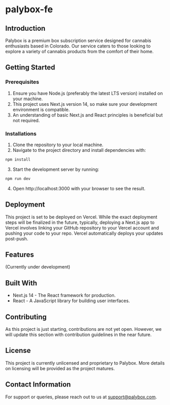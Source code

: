 # palybox-fe

## Introduction
Palybox is a premium box subscription service designed for cannabis enthusiasts based in Colorado. Our service caters to those looking to explore a variety of cannabis products from the comfort of their home.

## Getting Started

### Prerequisites

1. Ensure you have Node.js (preferably the latest LTS version) installed on your machine.
2. This project uses Next.js version 14, so make sure your development environment is compatible.
3. An understanding of basic Next.js and React principles is beneficial but not required.

### Installations

1. Clone the repository to your local machine.
2. Navigate to the project directory and install dependencies with:
```bash
npm install
```
3. Start the development server by running:
```bash
npm run dev
```
4. Open http://localhost:3000 with your browser to see the result.

## Deployment
This project is set to be deployed on Vercel. While the exact deployment steps will be finalized in the future, typically, deploying a Next.js app to Vercel involves linking your GitHub repository to your Vercel account and pushing your code to your repo. Vercel automatically deploys your updates post-push.

## Features
(Currently under development)

## Built With
- Next.js 14 - The React framework for production.
- React - A JavaScript library for building user interfaces.

## Contributing
As this project is just starting, contributions are not yet open. However, we will update this section with contribution guidelines in the near future.

## License
This project is currently unlicensed and proprietary to Palybox. More details on licensing will be provided as the project matures.

## Contact Information
For support or queries, please reach out to us at support@palybox.com.
